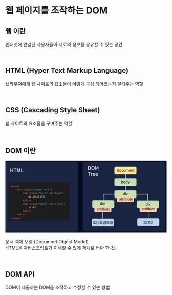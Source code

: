 # 웹 페이지를 조작하는 DOM

## 웹 이란
인터넷에 연결된 사용자들이 서로의 정보를 공유할 수 있는 공간

<br/>

## HTML (Hyper Text Markup Language)
브라우저에게 웹 사이트의 요소들이 어떻게 구성 되어있는지 알려주는 역할

<br/>

## CSS (Cascading Style Sheet)
웹 사이트의 요소들을 꾸며주는 역할

<br/>

## DOM 이란

![Alt text](image.png)

문서 객체 모델 (Documnet Object Model)<br/>
HTML을 자바스크립트가 이해할 수 있게 객체로 변환 한 것.

<br/>

## DOM API

DOM이 제공하는 DOM을 조작하고 수정할 수 있는 방법